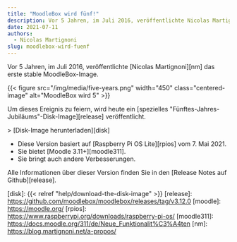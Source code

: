 ```yaml
---
title: "MoodleBox wird fünf!"
description: Vor 5 Jahren, im Juli 2016, veröffentlichte Nicolas Martignoni das erste stable MoodleBox-Image.
date: 2021-07-11
authors:
  - Nicolas Martignoni
slug: moodlebox-wird-fuenf
---
```


Vor 5 Jahren, im Juli 2016, veröffentlichte [Nicolas Martignoni][nm] das erste stable MoodleBox-Image.

{{< figure src="/img/media/five-years.png" width="450" class="centered-image" alt="MoodleBox wird 5" >}}

Um dieses Ereignis zu feiern, wird heute ein [spezielles "Fünftes-Jahres-Jubiläums"-Disk-Image][release] veröffentlicht.

&gt; [Disk-Image herunterladen][disk]

  - Diese Version basiert auf [Raspberry Pi OS Lite][rpios] vom 7. Mai 2021.
  - Sie bietet [Moodle 3.11+][moodle311].
  - Sie bringt auch andere Verbesserungen.

Alle Informationen über dieser Version finden Sie in den [Release Notes auf Github][release].

 [disk]: {{< relref "help/download-the-disk-image" >}}
 [release]: https://github.com/moodlebox/moodlebox/releases/tag/v3.12.0
 [moodle]: https://moodle.org/
 [rpios]: https://www.raspberrypi.org/downloads/raspberry-pi-os/
 [moodle311]: https://docs.moodle.org/311/de/Neue_Funktionalit%C3%A4ten
 [nm]: https://blog.martignoni.net/a-propos/

